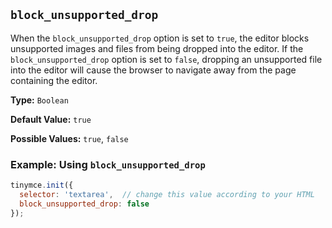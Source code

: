 ## `block_unsupported_drop`



When the `block_unsupported_drop` option is set to `true`, the editor blocks unsupported images and files from being dropped into the editor. If the `block_unsupported_drop` option is set to `false`, dropping an unsupported file into the editor will cause the browser to navigate away from the page containing the editor.

**Type:** `Boolean`

**Default Value:** `true`

**Possible Values:** `true`, `false`

### Example: Using `block_unsupported_drop`

```js
tinymce.init({
  selector: 'textarea',  // change this value according to your HTML
  block_unsupported_drop: false
});
```
